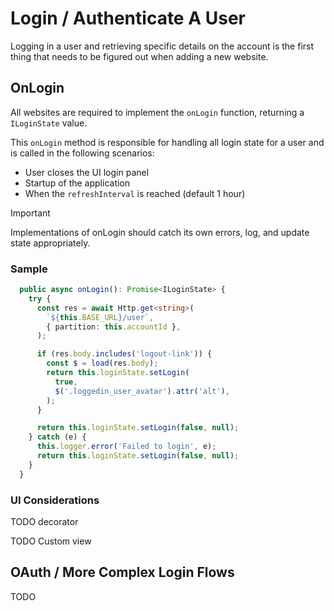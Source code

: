 # Login / Authenticate A User

Logging in a user and retrieving specific details on the account is the first thing that needs to
be figured out when adding a new website.

## OnLogin

All websites are required to implement the `onLogin` function, returning a `ILoginState` value.

This `onLogin` method is responsible for handling all login state for a user and is called in the
following scenarios:

- User closes the UI login panel
- Startup of the application
- When the `refreshInterval` is reached (default 1 hour)

> [!IMPORTANT]
> Implementations of onLogin should catch its own errors, log, and update state appropriately.

### Sample

```ts
  public async onLogin(): Promise<ILoginState> {
    try {
      const res = await Http.get<string>(
        `${this.BASE_URL}/user`,
        { partition: this.accountId },
      );

      if (res.body.includes('logout-link')) {
        const $ = load(res.body);
        return this.loginState.setLogin(
          true,
          $('.loggedin_user_avatar').attr('alt'),
        );
      }

      return this.loginState.setLogin(false, null);
    } catch (e) {
      this.logger.error('Failed to login', e);
      return this.loginState.setLogin(false, null);
    }
  }
```

### UI Considerations

TODO decorator

TODO Custom view

## OAuth / More Complex Login Flows

TODO